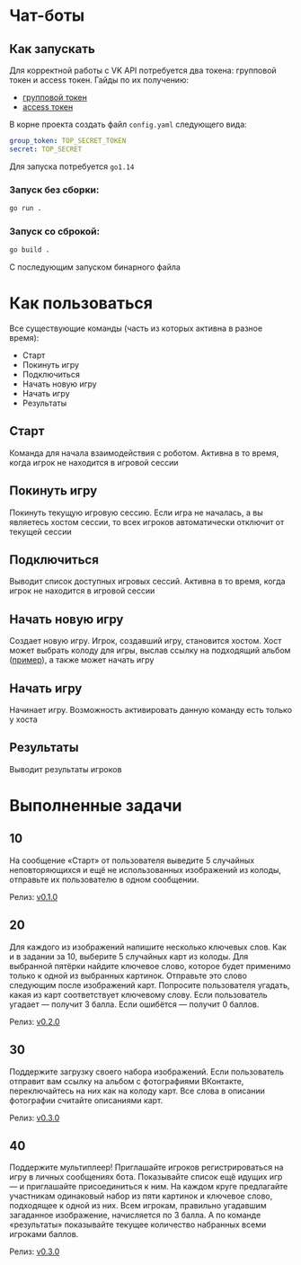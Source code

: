 # Чат-боты

## Как запускать

Для корректной работы с VK API потребуется два токена: групповой токен и access токен. 
Гайды по их получению: 
- [групповой токен](https://dev.vk.com/api/bots/getting-started#%D0%9F%D0%BE%D0%BB%D1%83%D1%87%D0%B5%D0%BD%D0%B8%D0%B5%20%D0%BA%D0%BB%D1%8E%D1%87%D0%B0%20%D0%B4%D0%BE%D1%81%D1%82%D1%83%D0%BF%D0%B0)
- [access токен](https://www.pandoge.com/socialnye-seti-i-messendzhery/poluchenie-klyucha-dostupa-access_token-dlya-api-vkontakte)

В корне проекта создать файл `config.yaml` следующего вида:
```yaml
group_token: TOP_SECRET_TOKEN
secret: TOP_SECRET
```

Для запуска потребуется `go1.14`

### Запуск без сборки:
```bash
go run .
```

### Запуск со сброкой:
```bash
go build .
```
C последующим запуском бинарного файла

# Как пользоваться
Все существующие команды (часть из которых активна в разное время):
- Старт
- Покинуть игру
- Подключиться
- Начать новую игру
- Начать игру
- Результаты

## Старт
Команда для начала взаимодействия с роботом. Активна в то время, когда игрок не находится в игровой сессии

## Покинуть игру
Покинуть текущую игровую сессию. Если игра не началась, а вы являетесь хостом сессии, то всех игроков автоматически отключит от текущей сессии

## Подключиться
Выводит список доступных игровых сессий. Активна в то время, когда игрок не находится в игровой сессии

## Начать новую игру
Создает новую игру. Игрок, создавший игру, становится хостом. Хост может выбрать колоду для игры, выслав ссылку на подходящий альбом ([пример](https://vk.com/album-212865419_284073649)), а также может начать игру

## Начать игру
Начинает игру. Возможность активировать данную команду есть только у хоста

## Результаты
Выводит результаты игроков

# Выполненные задачи

## 10
На сообщение «Старт» от пользователя выведите 5 случайных неповторяющихся и ещё не использованных изображений из колоды, отправьте их пользователю в одном сообщении.

Релиз: [v0.1.0](https://github.com/Not-cottage-cheese-but-cottage-cheese/Chat-Bots/tree/v0.1.0)

## 20 

Для каждого из изображений напишите несколько ключевых слов. Как и в задании за 10, выберите 5 случайных карт из колоды. Для выбранной пятёрки найдите ключевое слово, которое будет применимо только к одной из выбранных картинок. Отправьте это слово следующим после изображений карт. Попросите пользователя угадать, какая из карт соответствует ключевому слову. Если пользователь угадает — получит 3 балла. Если ошибётся — получит 0 баллов.

Релиз: [v0.2.0](https://github.com/Not-cottage-cheese-but-cottage-cheese/Chat-Bots/tree/v0.2.0)

## 30

Поддержите загрузку своего набора изображений. Если пользователь отправит вам ссылку на альбом с фотографиями ВКонтакте, переключайтесь на них как на колоду карт. Все слова в описании фотографии считайте описаниями карт.

Релиз: [v0.3.0](https://github.com/Not-cottage-cheese-but-cottage-cheese/Chat-Bots/tree/v0.3.0)

## 40

Поддержите мультиплеер! Приглашайте игроков регистрироваться на игру в личных сообщениях бота. Показывайте список ещё идущих игр — и приглашайте присоединиться к ним. На каждом круге предлагайте участникам одинаковый набор из пяти картинок и ключевое слово, подходящее к одной из них. Всем игрокам, правильно угадавшим загаданное изображение, начисляется по 3 балла. А по команде «результаты» показывайте текущее количество набранных всеми игроками баллов.

Релиз: [v0.3.0](https://github.com/Not-cottage-cheese-but-cottage-cheese/Chat-Bots/tree/v0.3.0)
